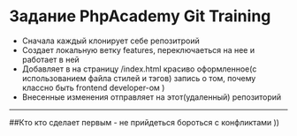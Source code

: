 # Задание PhpAcademy Git Training

* Сначала каждый клонирует себе репозитроий
* Создает локальную ветку features, переключаеться на нее
и работает в ней
* Добавляет в <body> на страницу /index.html 
красиво оформленное(с использованием файла стилей и тэгов) 
запись о том, почему классно быть frontend developer-ом )
* Внесенные изменения отправляет на этот(удаленный) репозиторий

* * *

##Кто кто сделает первым - не прийдеться бороться с конфликтами ))